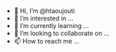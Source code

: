 - 👋 Hi, I’m @htaoujouti
- 👀 I’m interested in ...
- 🌱 I’m currently learning ...
- 💞️ I’m looking to collaborate on ...
- 📫 How to reach me ...

<!---
htaoujouti/htaoujouti is a ✨ special ✨ repository because its `README.md` (this file) appears on your GitHub profile.
You can click the Preview link to take a look at your changes.
--->

